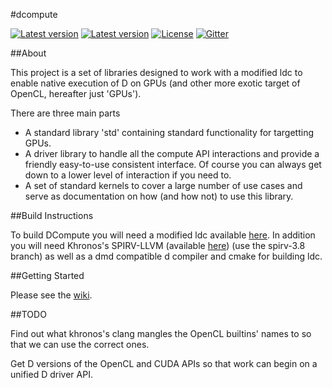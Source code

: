 #dcompute

[![Latest version](https://img.shields.io/dub/v/dcompute.svg)](http://code.dlang.org/packages/dcompute)
[![Latest version](https://img.shields.io/github/tag/libmir/dcompute.svg?maxAge=3600)](http://code.dlang.org/packages/dcompute)
[![License](https://img.shields.io/dub/l/dcompute.svg)](http://code.dlang.org/packages/dcompute)
[![Gitter](https://img.shields.io/gitter/room/libmir/public.svg)](https://gitter.im/libmir/public)

##About

This project is a set of libraries designed to work with a modified ldc to 
enable native execution of D on GPUs (and other more exotic target of OpenCL, hereafter just 'GPUs').

There are three main parts 
* A standard library 'std' containing standard functionality for targetting GPUs.
* A driver library to handle all the compute API interactions and provide a friendly easy-to-use consistent interface. Of course you can always get down to a lower level of interaction if you need to.
* A set of standard kernels to cover a large number of use cases and serve as documentation on how (and how not) to use this library.

##Build Instructions

To build DCompute you will need a modified ldc available [here](https://github.com/thewilsonator/ldc/tree/dcompute).
 In addition you will need Khronos's SPIRV-LLVM (available [here](https://github.com/KhronosGroup/SPIRV-LLVM)) (use the spirv-3.8 branch) as well as a dmd compatible d compiler and cmake for building ldc.
 
##Getting Started

Please see the [wiki](https://github.com/libmir/dcompute/wiki).

##TODO

Find out what khronos's clang mangles the OpenCL builtins' names to so that we can use the correct ones.

Get D versions of the OpenCL and CUDA APIs so that work can begin on a unified D driver API.

